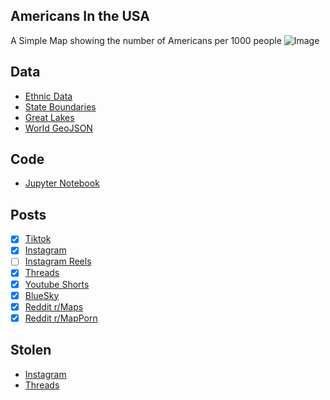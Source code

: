## Americans In the USA
A Simple Map showing the number of Americans per 1000 people
![Image](https://drive.google.com/uc?export=view&id=1WIjSYvqTcxDui8ff7YbjwlIKHaNEUSD4)

## Data
* [Ethnic Data](https://data.census.gov/table/ACSDT5Y2022.B04006?q=People%20Reporting%20Ancestry&g=010XX00US$0400000)
* [State Boundaries](https://www.census.gov/geographies/mapping-files/time-series/geo/carto-boundary-file.html)
* [Great Lakes](https://usicecenter.gov/Products/GreatLakesData)
* [World GeoJSON](https://public.opendatasoft.com/explore/dataset/world-administrative-boundaries/export/?flg=en-us)

## Code
* [Jupyter Notebook](FormatData.ipynb)

## Posts
- [x] [Tiktok](https://www.tiktok.com/@vinemapper/video/7441876042765258030)
- [x] [Instagram](https://www.instagram.com/p/DDFank5SAFg/)
- [ ] [Instagram Reels]()
- [x] [Threads](https://www.threads.net/@vinemapper/post/DDFao1OSL_q)
- [x] [Youtube Shorts](https://youtube.com/shorts/0MOWem-WycE)
- [x] [BlueSky](https://bsky.app/profile/vinemapper.bsky.social/post/3lcdnv54pnk25)
- [x] [Reddit r/Maps](https://www.reddit.com/r/Maps/comments/1h50hzx/americans_per_1000_people/)
- [x] [Reddit r/MapPorn](https://www.reddit.com/r/MapPorn/comments/1h50hku/americans_per_1000_people/)

## Stolen
- [Instagram](https://www.instagram.com/p/DDK-VsmymPh)
- [Threads](https://www.threads.net/@wehavethedata/post/DDK-WU9yWxF)
